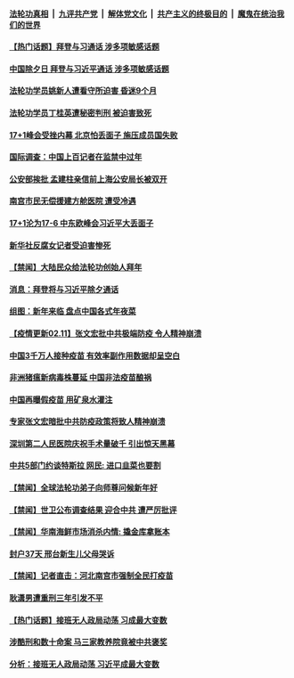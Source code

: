 

####  [法轮功真相](../../../../basic/blob/master/README.md?t=02112031) &nbsp;|&nbsp; [九评共产党](../../../../9ping.md/blob/master/README.md?t=02112031) &nbsp;|&nbsp; [解体党文化](../../../../jtdwh.md/blob/master/README.md?t=02112031)  &nbsp;|&nbsp; [共产主义的终极目的](../../../../gczydzjmd.md/blob/master/README.md?t=02112031) &nbsp;|&nbsp; [魔鬼在统治我们的世界](../../../../mgztzwmdsj.md/blob/master/README.md?t=02112031) 

#### [【热门话题】拜登与习通话 涉多项敏感话题](../pages/prog204/a103052232.md?t=02112031) 

#### [中国除夕日 拜登与习近平通话 涉多项敏感话题](../pages/prog204/a103052079.md?t=02112031) 

#### [法轮功学员姚新人遭看守所迫害 昏迷9个月](../pages/prog204/a103052076.md?t=02112031) 

#### [法轮功学员丁桂英遭秘密判刑 被迫害致死](../pages/prog204/a103052061.md?t=02112031) 

#### [17+1峰会受挫内幕 北京怕丢面子 施压成员国失败](../pages/prog204/a103051986.md?t=02112031) 

#### [国际调查：中国上百记者在监禁中过年](../pages/prog204/a103052026.md?t=02112031) 

#### [公安部挨批 孟建柱亲信前上海公安局长被双开](../pages/prog204/a103052001.md?t=02112031) 

#### [南宫市民无偿援建方舱医院 遭受冷遇](../pages/prog204/a103051974.md?t=02112031) 

#### [17+1沦为17-6 中东欧峰会习近平大丢面子](../pages/prog204/a103051943.md?t=02112031) 

#### [新华社反腐女记者受迫害惨死](../pages/prog204/a1234587.md?t=02112031) 

#### [【禁闻】大陆民众给法轮功创始人拜年](../pages/prog204/a103051520.md?t=02112031) 

#### [消息：拜登将与习近平除夕通话](../pages/prog204/a103051927.md?t=02112031) 

#### [组图：新年来临 盘点中国各式年夜菜](../pages/prog204/a103051162.md?t=02112031) 

#### [【疫情更新02.11】张文宏批中共极端防疫 令人精神崩溃](../pages/prog204/a103044952.md?t=02112031) 

#### [中国3千万人接种疫苗 有效率副作用数据却呈空白](../pages/prog204/a103051749.md?t=02112031) 

#### [非洲猪瘟新病毒株蔓延 中国非法疫苗酿祸](../pages/prog204/a103051724.md?t=02112031) 

#### [中国再曝假疫苗 用矿泉水灌注](../pages/prog204/a103051719.md?t=02112031) 

#### [专家张文宏暗批中共防疫政策将致人精神崩溃](../pages/prog204/a103051697.md?t=02112031) 

#### [深圳第二人民医院庆祝手术量破千 引出惊天黑幕](../pages/prog204/a103051677.md?t=02112031) 

#### [中共5部门约谈特斯拉 网民: 进口韭菜也要割](../pages/prog204/a103051609.md?t=02112031) 


#### [【禁闻】全球法轮功弟子向师尊问候新年好](../pages/prog204/a103051607.md?t=02112031) 

#### [【禁闻】世卫公布调查结果 迎合中共 遭严厉批评](../pages/prog204/a103051582.md?t=02112031) 

#### [【禁闻】华南海鲜市场消杀内情: 撬金库拿账本](../pages/prog204/a103051584.md?t=02112031) 

#### [封户37天 邢台新生儿父母哭诉](../pages/prog204/a103051564.md?t=02112031) 

#### [【禁闻】记者直击：河北南宫市强制全民打疫苗](../pages/prog204/a103051612.md?t=02112031) 

#### [耿潇男遭重刑三年引发不平](../pages/prog204/a103051436.md?t=02112031) 

#### [【热门话题】接班无人政局动荡 习成最大变数](../pages/prog204/a103051258.md?t=02112031) 

#### [涉酷刑和数十命案 马三家教养院竟被中共褒奖](../pages/prog204/a103051411.md?t=02112031) 

#### [分析：接班无人政局动荡 习近平成最大变数](../pages/prog204/a103051264.md?t=02112031) 


